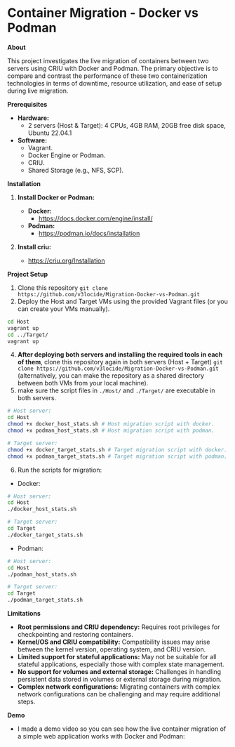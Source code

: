 # Container Migration - Docker vs Podman

**About**

This project investigates the live migration of containers between two servers using CRIU with Docker and Podman. The primary objective is to compare and contrast the performance of these two containerization technologies in terms of downtime, resource utilization, and ease of setup during live migration.

**Prerequisites**

* **Hardware:**
    * 2 servers (Host & Target): 4 CPUs, 4GB RAM, 20GB free disk space, Ubuntu 22.04.1 
* **Software:**
    * Vagrant.
    * Docker Engine or Podman.
    * CRIU.
    * Shared Storage (e.g., NFS, SCP).

**Installation**

1. **Install Docker or Podman:**
    * **Docker:**
        * https://docs.docker.com/engine/install/
    * **Podman:**
        * https://podman.io/docs/installation

2. **Install criu:**
    * https://criu.org/Installation

**Project Setup**

1. Clone this repository ```git clone https://github.com/v3locide/Migration-Docker-vs-Podman.git```
2. Deploy the Host and Target VMs using the provided Vagrant files (or you can create your VMs manually).
```bash
cd Host
vagrant up
cd ../Target/
vagrant up
```
4. **After deploying both servers and installing the required tools in each of them**, clone this repository again in both servers (Host + Target) ```git clone https://github.com/v3locide/Migration-Docker-vs-Podman.git``` (alternatively, you can make the repository as a shared directory between both VMs from your local machine). 
5. make sure the script files in ```./Host/``` and ```./Target/``` are executable in both servers.
```bash
# Host server:
cd Host
chmod +x docker_host_stats.sh # Host migration script with docker.
chmod +x podman_host_stats.sh # Host migration script with podman.

# Target server:
chmod +x docker_target_stats.sh # Target migration script with docker.
chmod +x podman_target_stats.sh # Target migration script with podman.
```
6. Run the scripts for migration:
  * Docker:
```bash
# Host server:
cd Host
./docker_host_stats.sh

# Target server:
cd Target
./docker_target_stats.sh
```
* Podman:
```bash
# Host server:
cd Host
./podman_host_stats.sh

# Target server:
cd Target
./podman_target_stats.sh
```

**Limitations**

* **Root permissions and CRIU dependency:** Requires root privileges for checkpointing and restoring containers. 
* **Kernel/OS and CRIU compatibility:** Compatibility issues may arise between the kernel version, operating system, and CRIU version.
* **Limited support for stateful applications:** May not be suitable for all stateful applications, especially those with complex state management.
* **No support for volumes and external storage:** Challenges in handling persistent data stored in volumes or external storage during migration.
* **Complex network configurations:** Migrating containers with complex network configurations can be challenging and may require additional steps.

**Demo**
   * I made a demo video so you can see how the live container migration  of a simple web application works with Docker and Podman: 
